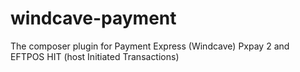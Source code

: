 # windcave-payment
The composer plugin for Payment Express (Windcave) Pxpay 2 and EFTPOS HIT (host Initiated Transactions)
